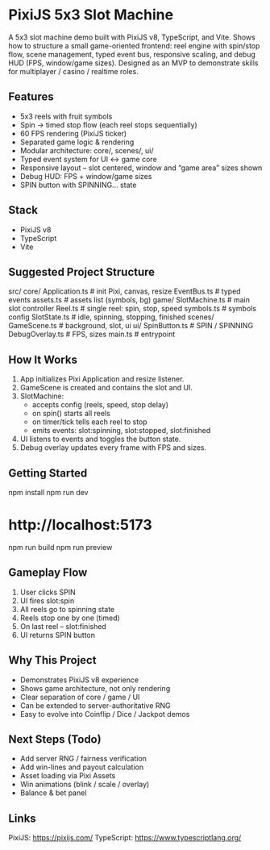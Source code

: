 # PixiJS 5x3 Slot Machine

A 5x3 slot machine demo built with PixiJS v8, TypeScript, and Vite.
Shows how to structure a small game-oriented frontend: reel engine with spin/stop flow, scene management, typed event bus, responsive scaling, and debug HUD (FPS, window/game sizes). Designed as an MVP to demonstrate skills for multiplayer / casino / realtime roles.

## Features

- 5x3 reels with fruit symbols
- Spin → timed stop flow (each reel stops sequentially)
- 60 FPS rendering (PixiJS ticker)
- Separated game logic & rendering
- Modular architecture: core/, scenes/, ui/
- Typed event system for UI ↔ game core
- Responsive layout – slot centered, window and “game area” sizes shown
- Debug HUD: FPS + window/game sizes
- SPIN button with SPINNING... state

## Stack

- PixiJS v8
- TypeScript
- Vite

## Suggested Project Structure

src/
core/
Application.ts # init Pixi, canvas, resize
EventBus.ts # typed events
assets.ts # assets list (symbols, bg)
game/
SlotMachine.ts # main slot controller
Reel.ts # single reel: spin, stop, speed
symbols.ts # symbols config
SlotState.ts # idle, spinning, stopping, finished
scenes/
GameScene.ts # background, slot, ui
ui/
SpinButton.ts # SPIN / SPINNING
DebugOverlay.ts # FPS, sizes
main.ts # entrypoint

## How It Works

1. App initializes Pixi Application and resize listener.
2. GameScene is created and contains the slot and UI.
3. SlotMachine:
   - accepts config (reels, speed, stop delay)
   - on spin() starts all reels
   - on timer/tick tells each reel to stop
   - emits events: slot:spinning, slot:stopped, slot:finished
4. UI listens to events and toggles the button state.
5. Debug overlay updates every frame with FPS and sizes.

## Getting Started

npm install
npm run dev

# http://localhost:5173

npm run build
npm run preview

## Gameplay Flow

1. User clicks SPIN
2. UI fires slot:spin
3. All reels go to spinning state
4. Reels stop one by one (timed)
5. On last reel – slot:finished
6. UI returns SPIN button

## Why This Project

- Demonstrates PixiJS v8 experience
- Shows game architecture, not only rendering
- Clear separation of core / game / UI
- Can be extended to server-authoritative RNG
- Easy to evolve into Coinflip / Dice / Jackpot demos

## Next Steps (Todo)

- Add server RNG / fairness verification
- Add win-lines and payout calculation
- Asset loading via Pixi Assets
- Win animations (blink / scale / overlay)
- Balance & bet panel

## Links

PixiJS: https://pixijs.com/
TypeScript: https://www.typescriptlang.org/
